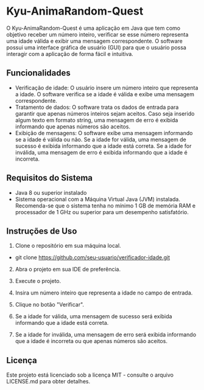 # Kyu-AnimaRandom-Quest

O Kyu-AnimaRandom-Quest é uma aplicação em Java que tem como objetivo receber um número inteiro, verificar se esse número representa uma idade válida e exibir uma mensagem correspondente. O software possui uma interface gráfica de usuário (GUI) para que o usuário possa interagir com a aplicação de forma fácil e intuitiva.

## Funcionalidades

- Verificação de idade: O usuário insere um número inteiro que representa a idade. O software verifica se a idade é válida e exibe uma mensagem correspondente.
- Tratamento de dados: O software trata os dados de entrada para garantir que apenas números inteiros sejam aceitos. Caso seja inserido algum texto em formato string, uma mensagem de erro é exibida informando que apenas números são aceitos.
- Exibição de mensagens: O software exibe uma mensagem informando se a idade é válida ou não. Se a idade for válida, uma mensagem de sucesso é exibida informando que a idade está correta. Se a idade for inválida, uma mensagem de erro é exibida informando que a idade é incorreta.

## Requisitos do Sistema

- Java 8 ou superior instalado
- Sistema operacional com a Máquina Virtual Java (JVM) instalada. Recomenda-se que o sistema tenha no mínimo 1 GB de memória RAM e processador de 1 GHz ou superior para um desempenho satisfatório.

## Instruções de Uso

1. Clone o repositório em sua máquina local.
  - git clone https://github.com/seu-usuario/verificador-idade.git

2. Abra o projeto em sua IDE de preferência.

3. Execute o projeto.

4. Insira um número inteiro que representa a idade no campo de entrada.

5. Clique no botão "Verificar".

6. Se a idade for válida, uma mensagem de sucesso será exibida informando que a idade está correta.

7. Se a idade for inválida, uma mensagem de erro será exibida informando que a idade é incorreta ou que apenas números são aceitos.

## Licença

Este projeto está licenciado sob a licença MIT - consulte o arquivo LICENSE.md para obter detalhes.

